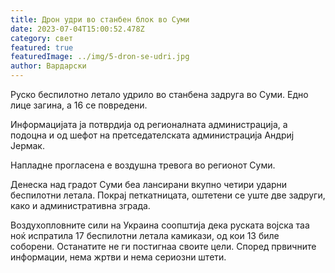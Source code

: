 ```yaml
---
title: Дрон удри во станбен блок во Суми
date: 2023-07-04T15:00:52.478Z
category: свет
featured: true
featuredImage: ../img/5-dron-se-udri.jpg
author: Вардарски
---
```

Руско беспилотно летало удрило во станбена задруга во Суми. Едно лице загина, а 16 се повредени.

Информацијата ја потврдија од регионалната администрација, а подоцна и од шефот на претседателската администрација Андриј Јермак.

Напладне прогласена е воздушна тревога во регионот Суми.

Денеска над градот Суми беа лансирани вкупно четири ударни беспилотни летала. Покрај петкатницата, оштетени се уште две задруги, како и административна зграда.

Воздухопловните сили на Украина соопштија дека руската војска таа ноќ испратила 17 беспилотни летала камикази, од кои 13 биле соборени. Останатите не ги постигнаа своите цели. Според првичните информации, нема жртви и нема сериозни штети.
